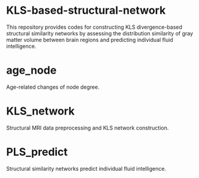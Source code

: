 # KLS-based-structural-network
This repository provides codes for constructing KLS divergence-based structural similarity networks by assessing the distribution similarity of gray matter volume between brain regions and predicting individual fluid intelligence. 

# age_node
Age-related changes of node degree. 

# KLS_network
Structural MRI data preprocessing and KLS network construction.

# PLS_predict
Structural similarity networks predict individual fluid intelligence.
